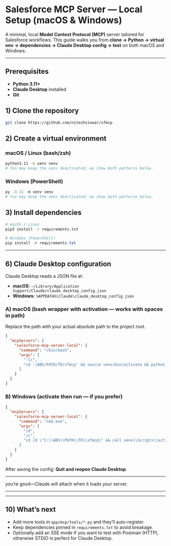 # Salesforce MCP Server — Local Setup (macOS & Windows)

A minimal, local **Model Context Protocol (MCP)** server tailored for Salesforce workflows. This guide walks you from **clone → Python → virtual env → dependencies → Claude Desktop config → test** on both macOS and Windows.

---

## Prerequisites

- **Python 3.11+** 
- **Claude Desktop** installed
- **Git**


## 1) Clone the repository

```bash
git clone https://github.com/niteshsinwar/sfmcp
```


## 2) Create a virtual environment

### macOS / Linux (bash/zsh)
```bash
python3.11 -m venv venv
# You may keep the venv deactivated; we show both patterns below.
```

### Windows (PowerShell)
```powershell
py -3.11 -m venv venv
# You may keep the venv deactivated; we show both patterns below.
```


## 3) Install dependencies

```bash
# macOS / Linux
pip3 install -r requirements.txt
```

```powershell
# Windows (PowerShell)
pip install -r requirements.txt
```

---

## 6) Claude Desktop configuration

Claude Desktop reads a JSON file at:

- **macOS:** `~/Library/Application Support/Claude/claude_desktop_config.json`
- **Windows:** `%APPDATA%\Claude\claude_desktop_config.json`

### A) macOS (bash wrapper with activation — **works with spaces in path**)

Replace the path with your actual absolute path to the project root.

```json
{
  "mcpServers": {
    "salesforce-mcp-server-local": {
      "command": "/bin/bash",
      "args": [
        "-lc",
        "cd '/ABS/PATH/TO/sfmcp' && source venv/bin/activate && python -m app.main --mcp-stdio"
      ]
    }
  }
}
```

### B) Windows (activate then run — if you prefer)

```json
{
  "mcpServers": {
    "salesforce-mcp-server-local": {
      "command": "cmd.exe",
      "args": [
        "/d",
        "/c",
        "cd /d \"C:\\ABS\\PATH\\TO\\sfmcp\" && call venv\\Scripts\\activate && python -m app.main --mcp-stdio"
      ]
    }
  }
}
```

After saving the config: **Quit and reopen Claude Desktop**.

---


you’re good—Claude will attach when it loads your server.

---



---

## 10) What’s next

- Add more tools in `app/mcp/tools/*.py` and they’ll auto-register.
- Keep dependencies pinned in `requirements.txt` to avoid breakage.
- Optionally add an SSE mode if you want to test with Postman (HTTP), otherwise STDIO is perfect for Claude Desktop.
